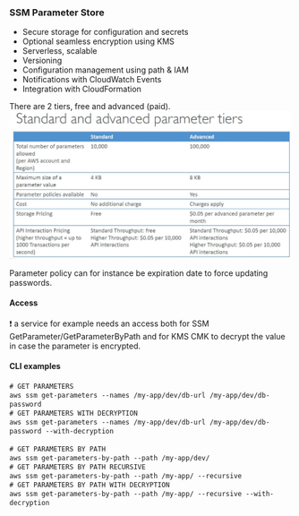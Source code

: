 ### SSM Parameter Store
* Secure storage for configuration and secrets
* Optional seamless encryption using KMS
* Serverless, scalable
* Versioning
* Configuration management using path & IAM
* Notifications with CloudWatch Events
* Integration with CloudFormation

There are 2 tiers, free and advanced (paid).
![](files/ParameterStorePricingDetail.jpg)

Parameter policy can for instance be expiration date to force updating passwords.

#### Access
:exclamation: a service for example needs an access both for SSM GetParameter/GetParameterByPath
and for KMS CMK to decrypt the value in case the parameter is encrypted.  

#### CLI examples
```shell
# GET PARAMETERS
aws ssm get-parameters --names /my-app/dev/db-url /my-app/dev/db-password
# GET PARAMETERS WITH DECRYPTION
aws ssm get-parameters --names /my-app/dev/db-url /my-app/dev/db-password --with-decryption

# GET PARAMETERS BY PATH
aws ssm get-parameters-by-path --path /my-app/dev/
# GET PARAMETERS BY PATH RECURSIVE
aws ssm get-parameters-by-path --path /my-app/ --recursive
# GET PARAMETERS BY PATH WITH DECRYPTION
aws ssm get-parameters-by-path --path /my-app/ --recursive --with-decryption
```
